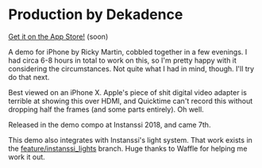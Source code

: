 # Production by Dekadence

[Get it on the App Store!](https://itunes.apple.com/fi/app/the-jumalauta-collection/id1344164506?mt=8) (soon)

A demo for iPhone by Ricky Martin, cobbled together in a few evenings. I had circa 6-8 hours in total to work on this, so I'm pretty happy with it considering the circumstances. Not quite what I had in mind, though. I'll try do that next.

Best viewed on an iPhone X. Apple's piece of shit digital video adapter is terrible at showing this over HDMI, and Quicktime can't record this without dropping half the frames (and some parts entirely). Oh well.

Released in the demo compo at Instanssi 2018, and came 7th.

This demo also integrates with Instanssi's light system. That work exists in the [feature/instanssi_lights](https://github.com/superjohan/production/tree/feature/instanssi_lights) branch. Huge thanks to Waffle for helping me work it out.
